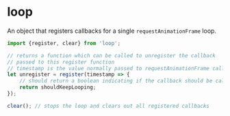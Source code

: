 # loop
An object that registers callbacks for a single `requestAnimationFrame` loop.

```javascript
import {register, clear} from 'loop';

// returns a function which can be called to unregister the callback
// passed to this register function
// timestamp is the value normally passed to requestAnimationFrame callbacks
let unregister = register(timestamp => {
    // should return a boolean indicating if the callback should be called on the next frame
    return shouldKeepLooping;
});

clear(); // stops the loop and clears out all registered callbacks
```
